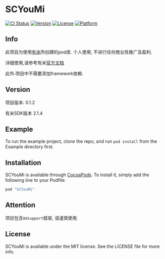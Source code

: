 # SCYouMi

[![CI Status](http://img.shields.io/travis/SOOC郭琦/SCYouMi.svg?style=flat)](https://travis-ci.org/SOOC郭琦/SCYouMi)
[![Version](https://img.shields.io/cocoapods/v/SCYouMi.svg?style=flat)](http://cocoapods.org/pods/SCYouMi)
[![License](https://img.shields.io/cocoapods/l/SCYouMi.svg?style=flat)](http://cocoapods.org/pods/SCYouMi)
[![Platform](https://img.shields.io/cocoapods/p/SCYouMi.svg?style=flat)](http://cocoapods.org/pods/SCYouMi)

## Info
此项目为使用[有米](https://www.youmi.net/)所创建的pod库.
个人使用, 不进行任何商业性推广及盈利.

详细使用,请参考有米[官方文档](https://www.youmi.net/sdk/ios/15/doc/214/4/doc.html?201306250000)

此外:项目中不需要添加framework依赖.

## Version

项目版本: 0.1.2

有米SDK版本 2.1.4

## Example

To run the example project, clone the repo, and run `pod install` from the Example directory first.

## Installation

SCYouMi is available through [CocoaPods](http://cocoapods.org). To install it, simply add the following line to your Podfile:

```ruby
pod "SCYouMi"
```

## Attention
项目包含`Adsupport`框架, 请谨慎使用.

## License

SCYouMi is available under the MIT license. See the LICENSE file for more info.

